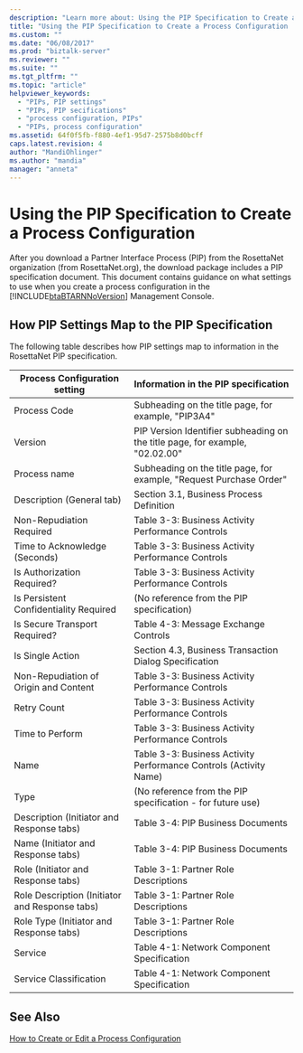 ```yaml
---
description: "Learn more about: Using the PIP Specification to Create a Process Configuration"
title: "Using the PIP Specification to Create a Process Configuration | Microsoft Docs"
ms.custom: ""
ms.date: "06/08/2017"
ms.prod: "biztalk-server"
ms.reviewer: ""
ms.suite: ""
ms.tgt_pltfrm: ""
ms.topic: "article"
helpviewer_keywords: 
  - "PIPs, PIP settings"
  - "PIPs, PIP secifications"
  - "process configuration, PIPs"
  - "PIPs, process configuration"
ms.assetid: 64f0f5fb-f880-4ef1-95d7-2575b8d0bcff
caps.latest.revision: 4
author: "MandiOhlinger"
ms.author: "mandia"
manager: "anneta"
---
```

# Using the PIP Specification to Create a Process Configuration
After you download a Partner Interface Process (PIP) from the RosettaNet organization (from RosettaNet.org), the download package includes a PIP specification document. This document contains guidance on what settings to use when you create a process configuration in the [!INCLUDE[btaBTARNNoVersion](../../includes/btabtarnnoversion-md.md)] Management Console.  
  
## How PIP Settings Map to the PIP Specification  
 The following table describes how PIP settings map to information in the RosettaNet PIP specification.  
  
|Process Configuration setting|Information in the PIP specification|  
|-----------------------------------|------------------------------------------|  
|Process Code|Subheading on the title page, for example, "PIP3A4"|  
|Version|PIP Version Identifier subheading on the title page, for example, "02.02.00"|  
|Process name|Subheading on the title page, for example, "Request Purchase Order"|  
|Description (General tab)|Section 3.1, Business Process Definition|  
|Non-Repudiation Required|Table 3-3: Business Activity Performance Controls|  
|Time to Acknowledge (Seconds)|Table 3-3: Business Activity Performance Controls|  
|Is Authorization Required?|Table 3-3: Business Activity Performance Controls|  
|Is Persistent Confidentiality Required|(No reference from the PIP specification)|  
|Is Secure Transport Required?|Table 4-3: Message Exchange Controls|  
|Is Single Action|Section 4.3, Business Transaction Dialog Specification|  
|Non-Repudiation of Origin and Content|Table 3-3: Business Activity Performance Controls|  
|Retry Count|Table 3-3: Business Activity Performance Controls|  
|Time to Perform|Table 3-3: Business Activity Performance Controls|  
|Name|Table 3-3: Business Activity Performance Controls (Activity Name)|  
|Type|(No reference from the PIP specification - for future use)|  
|Description (Initiator and Response tabs)|Table 3-4: PIP Business Documents|  
|Name (Initiator and Response tabs)|Table 3-4: PIP Business Documents|  
|Role (Initiator and Response tabs)|Table 3-1: Partner Role Descriptions|  
|Role Description (Initiator and Response tabs)|Table 3-1: Partner Role Descriptions|  
|Role Type (Initiator and Response tabs)|Table 3-1: Partner Role Descriptions|  
|Service|Table 4-1: Network Component Specification|  
|Service Classification|Table 4-1: Network Component Specification|  
  
## See Also  
 [How to Create or Edit a Process Configuration](../../adapters-and-accelerators/accelerator-rosettanet/how-to-create-or-edit-a-process-configuration.md)

